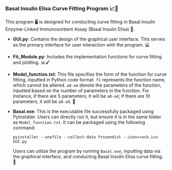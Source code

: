 ### Basal Insulin Elisa Curve Fitting Program 📈🔬

This program 🖥️ is designed for conducting curve fitting in Basal Insulin Enzyme-Linked Immunosorbent Assay (Basal Insulin Elisa) 🧪.

- **GUI.py**: Contains the design of the graphical user interface. This serves as the primary interface for user interaction with the program. 💻

- **Fit_Module.py**: Includes the implementation functions for curve fitting and plotting. 📊🖌️

- **Model_function.txt**: This file specifies the form of the function for curve fitting, inputted in Python code format. `f1` represents the function name, which cannot be altered. `a0-a4` denote the parameters of the function, inputted based on the number of parameters in the function. For instance, if there are 5 parameters, it will be `a0-a4`; if there are 10 parameters, it will be `a0-a9`. 📝

- **Basal.exe**: This is the executable file successfully packaged using PyInstaller. Users can directly run it, but ensure it is in the same folder as `Model_function.txt`. It can be packaged using the following command:

  ```
  pyinstaller --onefile --collect-data frozendict --icon=rock.ico GUI.py
  ```

  Users can utilize the program by running `Basal.exe`, inputting data via the graphical interface, and conducting Basal Insulin Elisa curve fitting. 🚀